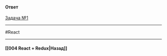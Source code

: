 #### Ответ

[Задача №1](https://codesandbox.io/s/react-senior-bad-app-naydi-oshibki-v-kode-57vhl3?file=/src/index.tsx)

____
#React

____

#### [[004 React + Redux|Назад]]